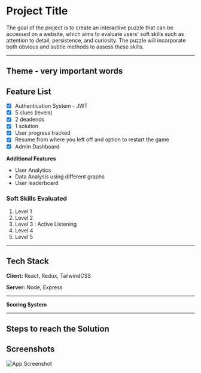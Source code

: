 # Project Title

The goal of the project is to create an interactive puzzle that can be accessed on a website, which aims to evaluate users' soft skills such as attention to detail, persistence, and curiosity. The puzzle will incorporate both obvious and subtle methods to assess these skills.

---

## Theme - very important words

## Feature List
- [x] Authentication System - JWT
- [x] 5 clues (levels)
- [x] 2 deadends
- [x] 1 solution
- [x] User progress tracked
- [x] Resume from where you left off and option to restart the game
- [x] Admin Dashboard 

**Additional Features**
- User Analytics
- Data Analysis using different graphs
- User leaderboard

### Soft Skills Evaluated
1. Level 1 
2. Level 2
3. Level 3 : Active Listening
4. Level 4
5. Level 5

---

## Tech Stack

**Client:** React, Redux, TailwindCSS

**Server:** Node, Express

---

**Scoring System**

---

## Steps to reach the Solution


## Screenshots

![App Screenshot](https://via.placeholder.com/468x300?text=App+Screenshot+Here)

